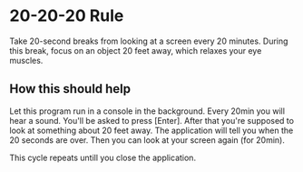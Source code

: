 # 20-20-20 Rule
Take 20-second breaks from looking at a screen every 20 minutes. 
During this break, focus on an object 20 feet away, which relaxes your eye muscles.

## How this should help
Let this program run in a console in the background.
Every 20min you will hear a sound.
You'll be asked to press [Enter]. 
After that you're supposed to look at something about 20 feet away. 
The application will tell you when the 20 seconds are over.
Then you can look at your screen again (for 20min).

This cycle repeats untill you close the application.
